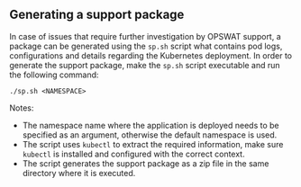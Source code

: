 ## Generating a support package

In case of issues that require further investigation by OPSWAT support, a package can be generated using the `sp.sh` script what contains pod logs, configurations and details regarding the Kubernetes deployment. In order to generate the support package, make the `sp.sh` script executable and run the following command:
```
./sp.sh <NAMESPACE>
```
Notes:
- The namespace name where the application is deployed needs to be specified as an argument, otherwise the default namespace is used.
- The script uses `kubectl` to extract the required information, make sure `kubectl` is installed and configured with the correct context.
- The script generates the support package as a zip file in the same directory where it is executed.